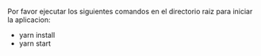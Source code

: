 Por favor ejecutar los siguientes comandos en el directorio raiz para iniciar la aplicacion:

- yarn install
- yarn start